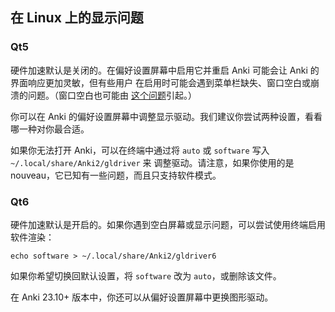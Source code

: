 ## 在 Linux 上的显示问题

### Qt5

硬件加速默认是关闭的。在偏好设置屏幕中启用它并重启 Anki 可能会让 Anki 的界面响应更加灵敏，但有些用户
在启用时可能会遇到菜单栏缺失、窗口空白或崩溃的问题。（窗口空白也可能由
[这个问题](./blank-window.md)引起。）

你可以在 Anki 的偏好设置屏幕中调整显示驱动。我们建议你尝试两种设置，看看哪一种对你最合适。

如果你无法打开 Anki，可以在终端中通过将 `auto` 或 `software` 写入 `~/.local/share/Anki2/gldriver` 来
调整驱动。请注意，如果你使用的是 nouveau，它已知有一些问题，而且只支持软件模式。

### Qt6

硬件加速默认是开启的。如果你遇到空白屏幕或显示问题，可以尝试使用终端启用软件渲染：

```
echo software > ~/.local/share/Anki2/gldriver6
```

如果你希望切换回默认设置，将 `software` 改为 `auto`，或删除该文件。

在 Anki 23.10+ 版本中，你还可以从偏好设置屏幕中更换图形驱动。
